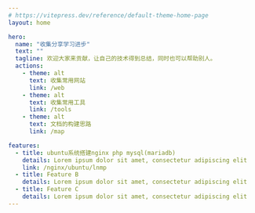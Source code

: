 ```yaml
---
# https://vitepress.dev/reference/default-theme-home-page
layout: home

hero:
  name: "收集分享学习进步"
  text: ""
  tagline: 欢迎大家来贡献，让自己的技术得到总结，同时也可以帮助别人。
  actions:
    - theme: alt
      text: 收集常用网站
      link: /web
    - theme: alt
      text: 收集常用工具
      link: /tools
    - theme: alt
      text: 文档的构建思路
      link: /map

features:
  - title: ubuntu系统搭建nginx php mysql(mariadb)
    details: Lorem ipsum dolor sit amet, consectetur adipiscing elit
    link: /nginx/ubuntu/lnmp
  - title: Feature B
    details: Lorem ipsum dolor sit amet, consectetur adipiscing elit
  - title: Feature C
    details: Lorem ipsum dolor sit amet, consectetur adipiscing elit
---
```


